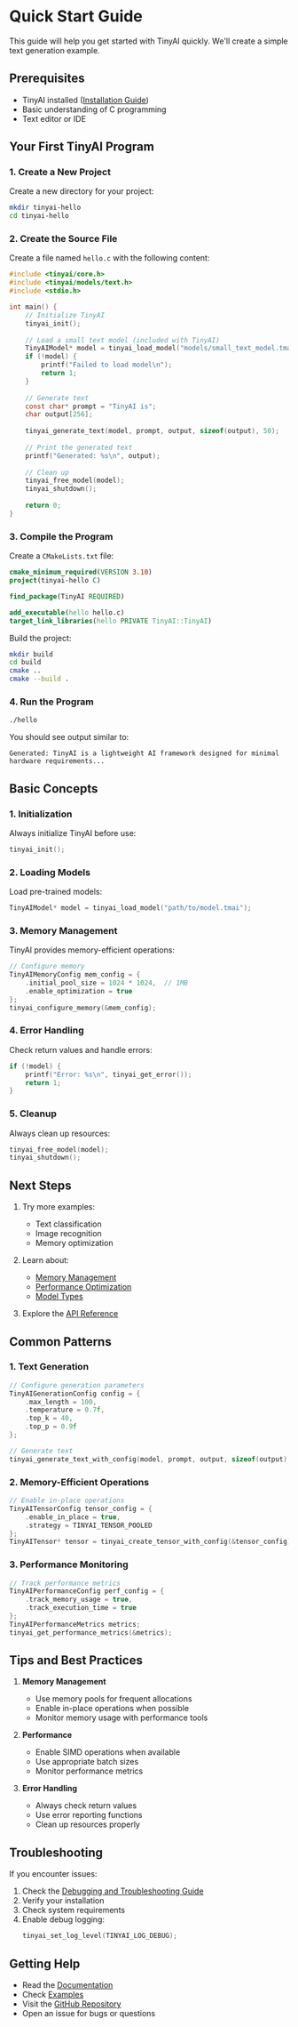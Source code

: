 # Quick Start Guide

This guide will help you get started with TinyAI quickly. We'll create a simple text generation example.

## Prerequisites

- TinyAI installed ([Installation Guide](installation.md))
- Basic understanding of C programming
- Text editor or IDE

## Your First TinyAI Program

### 1. Create a New Project

Create a new directory for your project:
```bash
mkdir tinyai-hello
cd tinyai-hello
```

### 2. Create the Source File

Create a file named `hello.c` with the following content:

```c
#include <tinyai/core.h>
#include <tinyai/models/text.h>
#include <stdio.h>

int main() {
    // Initialize TinyAI
    tinyai_init();
    
    // Load a small text model (included with TinyAI)
    TinyAIModel* model = tinyai_load_model("models/small_text_model.tmai");
    if (!model) {
        printf("Failed to load model\n");
        return 1;
    }
    
    // Generate text
    const char* prompt = "TinyAI is";
    char output[256];
    
    tinyai_generate_text(model, prompt, output, sizeof(output), 50);
    
    // Print the generated text
    printf("Generated: %s\n", output);
    
    // Clean up
    tinyai_free_model(model);
    tinyai_shutdown();
    
    return 0;
}
```

### 3. Compile the Program

Create a `CMakeLists.txt` file:

```cmake
cmake_minimum_required(VERSION 3.10)
project(tinyai-hello C)

find_package(TinyAI REQUIRED)

add_executable(hello hello.c)
target_link_libraries(hello PRIVATE TinyAI::TinyAI)
```

Build the project:
```bash
mkdir build
cd build
cmake ..
cmake --build .
```

### 4. Run the Program

```bash
./hello
```

You should see output similar to:
```
Generated: TinyAI is a lightweight AI framework designed for minimal hardware requirements...
```

## Basic Concepts

### 1. Initialization

Always initialize TinyAI before use:
```c
tinyai_init();
```

### 2. Loading Models

Load pre-trained models:
```c
TinyAIModel* model = tinyai_load_model("path/to/model.tmai");
```

### 3. Memory Management

TinyAI provides memory-efficient operations:
```c
// Configure memory
TinyAIMemoryConfig mem_config = {
    .initial_pool_size = 1024 * 1024,  // 1MB
    .enable_optimization = true
};
tinyai_configure_memory(&mem_config);
```

### 4. Error Handling

Check return values and handle errors:
```c
if (!model) {
    printf("Error: %s\n", tinyai_get_error());
    return 1;
}
```

### 5. Cleanup

Always clean up resources:
```c
tinyai_free_model(model);
tinyai_shutdown();
```

## Next Steps

1. Try more examples:
   - Text classification
   - Image recognition
   - Memory optimization

2. Learn about:
   - [Memory Management](../guides/memory-management.md)
   - [Performance Optimization](../guides/optimization.md)
   - [Model Types](../api/models.md)

3. Explore the [API Reference](../api/core.md)

## Common Patterns

### 1. Text Generation

```c
// Configure generation parameters
TinyAIGenerationConfig config = {
    .max_length = 100,
    .temperature = 0.7f,
    .top_k = 40,
    .top_p = 0.9f
};

// Generate text
tinyai_generate_text_with_config(model, prompt, output, sizeof(output), &config);
```

### 2. Memory-Efficient Operations

```c
// Enable in-place operations
TinyAITensorConfig tensor_config = {
    .enable_in_place = true,
    .strategy = TINYAI_TENSOR_POOLED
};
TinyAITensor* tensor = tinyai_create_tensor_with_config(&tensor_config);
```

### 3. Performance Monitoring

```c
// Track performance metrics
TinyAIPerformanceConfig perf_config = {
    .track_memory_usage = true,
    .track_execution_time = true
};
TinyAIPerformanceMetrics metrics;
tinyai_get_performance_metrics(&metrics);
```

## Tips and Best Practices

1. **Memory Management**
   - Use memory pools for frequent allocations
   - Enable in-place operations when possible
   - Monitor memory usage with performance tools

2. **Performance**
   - Enable SIMD operations when available
   - Use appropriate batch sizes
   - Monitor performance metrics

3. **Error Handling**
   - Always check return values
   - Use error reporting functions
   - Clean up resources properly

## Troubleshooting

If you encounter issues:

1. Check the [Debugging and Troubleshooting Guide](../guides/debugging.md)
2. Verify your installation
3. Check system requirements
4. Enable debug logging:
   ```c
   tinyai_set_log_level(TINYAI_LOG_DEBUG);
   ```

## Getting Help

- Read the [Documentation](../index.md)
- Check [Examples](../examples/)
- Visit the [GitHub Repository](https://github.com/TheLakeMan/tinyai)
- Open an issue for bugs or questions 